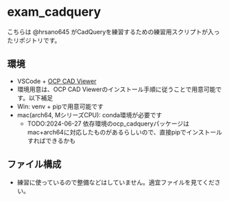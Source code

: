 # exam_cadquery

こちらは @hrsano645 がCadQueryを練習するための練習用スクリプトが入ったリポジトリです。

## 環境

* VSCode + [OCP CAD Viewer](https://marketplace.visualstudio.com/items?itemName=bernhard-42.ocp-cad-viewer)
* 環境用意は、OCP CAD Viewerのインストール手順に従うことで用意可能です。以下補足
* Win: venv + pipで用意可能です
* mac(arch64, MシリーズCPU): conda環境が必要です
  * TODO:2024-06-27 依存環境のocp_cadqueryパッケージはmac+arch64に対応したものがあるらしいので、直接pipでインストールすればできるかも

## ファイル構成

* 練習に使っているので整備などはしていません。適宜ファイルを見てください。
